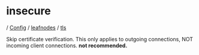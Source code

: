 # insecure

/ [Config](../../../index.md) / [leafnodes](../../index.md) / [tls](../index.md) 

Skip certificate verification. This only applies to outgoing connections, NOT incoming client connections. **not recommended.**

